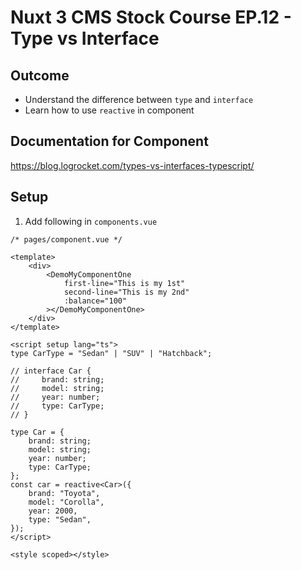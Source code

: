 # Nuxt 3 CMS Stock Course EP.12 - Type vs Interface

## Outcome

-   Understand the difference between `type` and `interface`
-   Learn how to use `reactive` in component

## Documentation for Component

https://blog.logrocket.com/types-vs-interfaces-typescript/

## Setup

1. Add following in `components.vue`

```vue
/* pages/component.vue */

<template>
    <div>
        <DemoMyComponentOne
            first-line="This is my 1st"
            second-line="This is my 2nd"
            :balance="100"
        ></DemoMyComponentOne>
    </div>
</template>

<script setup lang="ts">
type CarType = "Sedan" | "SUV" | "Hatchback";

// interface Car {
//     brand: string;
//     model: string;
//     year: number;
//     type: CarType;
// }

type Car = {
    brand: string;
    model: string;
    year: number;
    type: CarType;
};
const car = reactive<Car>({
    brand: "Toyota",
    model: "Corolla",
    year: 2000,
    type: "Sedan",
});
</script>

<style scoped></style>
```
